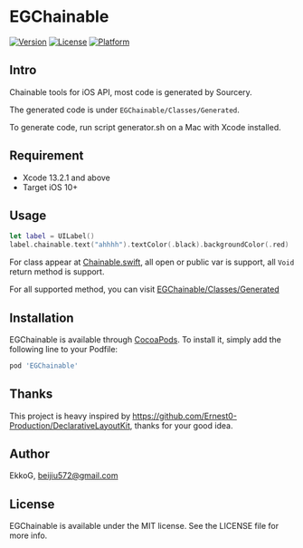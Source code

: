 # EGChainable

[![Version](https://img.shields.io/cocoapods/v/EGChainable.svg?style=flat)](https://cocoapods.org/pods/EGChainable)
[![License](https://img.shields.io/cocoapods/l/EGChainable.svg?style=flat)](https://cocoapods.org/pods/EGChainable)
[![Platform](https://img.shields.io/cocoapods/p/EGChainable.svg?style=flat)](https://cocoapods.org/pods/EGChainable)

## Intro

Chainable tools for iOS API, most code is generated by Sourcery.

The generated code is under `EGChainable/Classes/Generated`.

To generate code, run script generator.sh on a Mac with Xcode installed.

## Requirement

- Xcode 13.2.1 and above
- Target iOS 10+

## Usage

```swift
let label = UILabel()
label.chainable.text("ahhhh").textColor(.black).backgroundColor(.red)
```

For class appear at [Chainable.swift](https://github.com/EkkoG/EGChainable/blob/main/Chainable.swift), all open or public var is support, all `Void` return method is support.

For all supported method, you can visit [EGChainable/Classes/Generated](https://github.com/EkkoG/EGChainable/tree/main/EGChainable/Classes/Generated)

## Installation

EGChainable is available through [CocoaPods](https://cocoapods.org). To install
it, simply add the following line to your Podfile:

```ruby
pod 'EGChainable'
```

## Thanks

This project is heavy inspired by <https://github.com/Ernest0-Production/DeclarativeLayoutKit>, thanks for your good idea.

## Author

EkkoG, beijiu572@gmail.com

## License

EGChainable is available under the MIT license. See the LICENSE file for more info.
